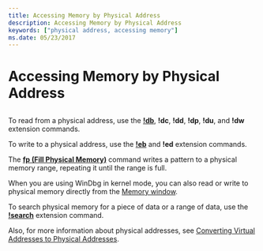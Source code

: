 ```yaml
---
title: Accessing Memory by Physical Address
description: Accessing Memory by Physical Address
keywords: ["physical address, accessing memory"]
ms.date: 05/23/2017
---
```


# Accessing Memory by Physical Address


## <span id="ddk_debugging_bios_code_dbg"></span><span id="DDK_DEBUGGING_BIOS_CODE_DBG"></span>


To read from a physical address, use the [**!db**](-db---dc---dd---dp---dq---du---dw.md), **!dc**, **!dd**, **!dp**, **!du**, and **!dw** extension commands.

To write to a physical address, use the [**!eb**](-eb---ed.md) and **!ed** extension commands.

The [**fp (Fill Physical Memory)**](f--fp--fill-memory-.md) command writes a pattern to a physical memory range, repeating it until the range is full.

When you are using WinDbg in kernel mode, you can also read or write to physical memory directly from the [Memory window](memory-window.md).

To search physical memory for a piece of data or a range of data, use the [**!search**](-search.md) extension command.

Also, for more information about physical addresses, see [Converting Virtual Addresses to Physical Addresses](converting-virtual-addresses-to-physical-addresses.md).

 

 





